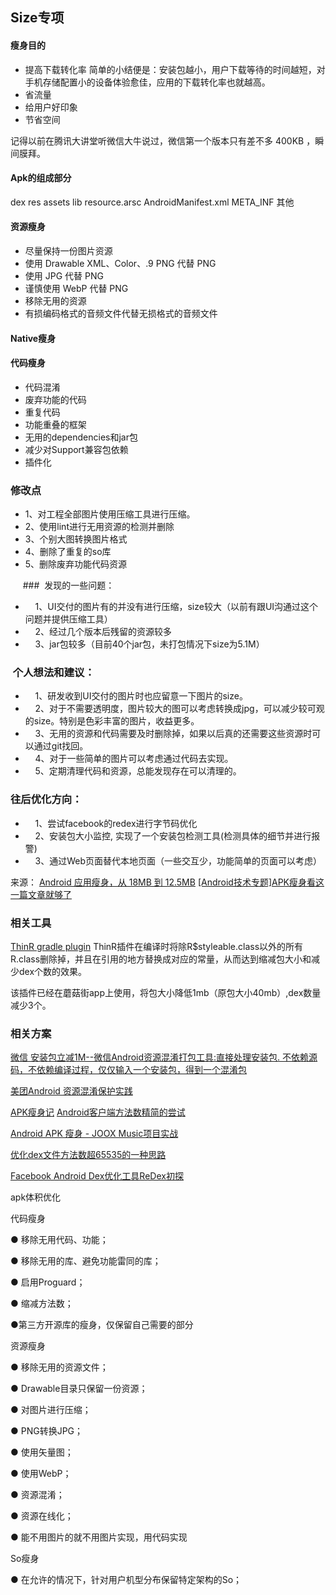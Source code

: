 ## Size专项

#### 瘦身目的
* 提高下载转化率
简单的小结便是：安装包越小，用户下载等待的时间越短，对手机存储配置小的设备体验愈佳，应用的下载转化率也就越高。
* 省流量
* 给用户好印象
* 节省空间

记得以前在腾讯大讲堂听微信大牛说过，微信第一个版本只有差不多 400KB ，瞬间膜拜。

#### Apk的组成部分
dex
res
assets
lib
resource.arsc
AndroidManifest.xml
META_INF
其他

#### 资源瘦身
* 尽量保持一份图片资源
* 使用 Drawable XML、Color、.9 PNG 代替 PNG
* 使用 JPG 代替 PNG
* 谨慎使用 WebP 代替 PNG
* 移除无用的资源
* 有损编码格式的音频文件代替无损格式的音频文件

#### Native瘦身

#### 代码瘦身
* 代码混淆
* 废弃功能的代码
* 重复代码
* 功能重叠的框架
* 无用的dependencies和jar包
* 减少对Support兼容包依赖
* 插件化


###	修改点

* 1、对工程全部图片使用压缩工具进行压缩。
* 2、使用lint进行无用资源的检测并删除
* 3、个别大图转换图片格式
* 4、删除了重复的so库
* 5、删除废弃功能代码资源

     
###  发现的一些问题：
*     1、UI交付的图片有的并没有进行压缩，size较大（以前有跟UI沟通过这个问题并提供压缩工具）
*     2、经过几个版本后残留的资源较多
*     3、jar包较多（目前40个jar包，未打包情况下size为5.1M）
     
###  个人想法和建议：
*     1、研发收到UI交付的图片时也应留意一下图片的size。
*     2、对于不需要透明度，图片较大的图可以考虑转换成jpg，可以减少较可观的size。特别是色彩丰富的图片，收益更多。
*     3、无用的资源和代码需要及时删除掉，如果以后真的还需要这些资源时可以通过git找回。
*     4、对于一些简单的图片可以考虑通过代码去实现。
*     5、定期清理代码和资源，总能发现存在可以清理的。


### 往后优化方向：
*     1、尝试facebook的redex进行字节码优化
*     2、安装包大小监控, 实现了一个安装包检测工具(检测具体的细节并进行报警)
*     3、通过Web页面替代本地页面（一些交互少，功能简单的页面可以考虑）



来源：
[Android 应用瘦身，从 18MB 到 12.5MB](https://www.diycode.cc/topics/586)
[[Android技术专题]APK瘦身看这一篇文章就够了](https://zhuanlan.zhihu.com/p/21962184?refer=zmywly8866)


### 相关工具
[ThinR gradle plugin](https://github.com/meili/ThinRPlugin/blob/master/README.zh-cn.md)
ThinR插件在编译时将除R$styleable.class以外的所有R.class删除掉，并且在引用的地方替换成对应的常量，从而达到缩减包大小和减少dex个数的效果。

该插件已经在蘑菇街app上使用，将包大小降低1mb（原包大小40mb）,dex数量减少3个。

### 相关方案
[微信 安装包立减1M--微信Android资源混淆打包工具:直接处理安装包. 不依赖源码，不依赖编译过程，仅仅输入一个安装包，得到一个混淆包](https://mp.weixin.qq.com/s?__biz=MzA3NTYzODYzMg==&mid=214472913&idx=1&sn=92b54b5fcd9bbab6513e46d92095a07f&scene=1&srcid=0427eTI2x0dnk2EsFnysnjZI#rd)

[美团Android 资源混淆保护实践](http://tech.meituan.com/mt-android-resource-obfuscation.html)

[APK瘦身记](http://www.atatech.org/articles/51081)
[Android客户端方法数精简的尝试](http://www.atatech.org/articles/57128)

[Android APK 瘦身 - JOOX Music项目实战](https://mp.weixin.qq.com/s/9IGYG6hNKL1V7N_p16p2Hg)

[优化dex文件方法数超65535的一种思路](http://www.atatech.org/articles/55152)

[Facebook Android Dex优化工具ReDex初探](http://www.atatech.org/articles/53348)


apk体积优化

代码瘦身

● 移除无用代码、功能；

● 移除无用的库、避免功能雷同的库；

● 启用Proguard；

● 缩减方法数；

●第三方开源库的瘦身，仅保留自己需要的部分

资源瘦身

● 移除无用的资源文件；

● Drawable目录只保留一份资源；

● 对图片进行压缩；

● PNG转换JPG；

● 使用矢量图；

● 使用WebP；

● 资源混淆；

● 资源在线化；

● 能不用图片的就不用图片实现，用代码实现

So瘦身

● 在允许的情况下，针对用户机型分布保留特定架构的So；
